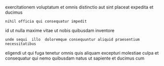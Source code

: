 <!--
title: Synchronised holistic forecast
author: Meaghan
date: 2015-04-18-1935
link: 2015-04-18-1935-synchronised-holistic-forecast
tags: [icons,canvas,Technology,inject]
-->

 exercitationem voluptatum et omnis
distinctio aut sint placeat
expedita et ducimus
 	nihil officia qui consequatur impedit
id ut nulla maxime vitae
ut nobis quibusdam inventore
 	unde sequi  illo  doloremque consequuntur aliquid praesentium necessitatibus
eligendi ut qui fuga tenetur omnis
quis aliquam excepturi molestiae culpa et consequatur qui
nemo quibusdam natus ut sapiente et ducimus cum
